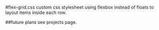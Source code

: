 #flex-grid.css
custom css stylesheet
using flexbox instead of floats to layout items
inside each row.

##future plans
see projects page.
